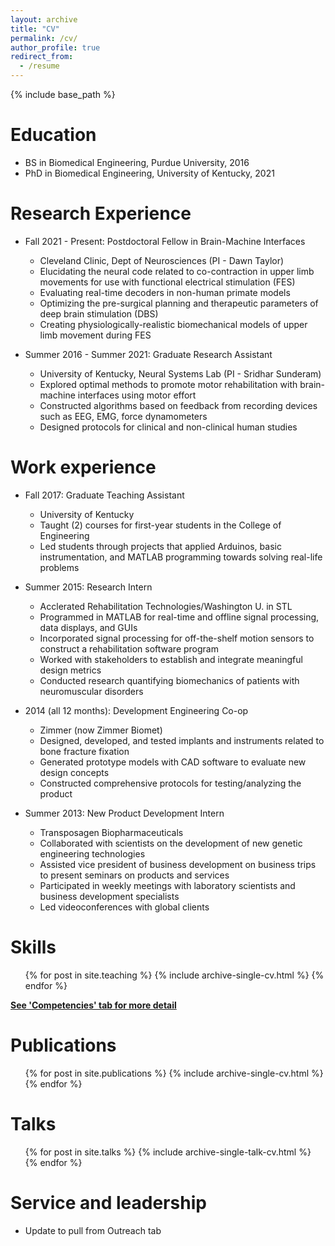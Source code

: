 ```yaml
---
layout: archive
title: "CV"
permalink: /cv/
author_profile: true
redirect_from:
  - /resume
---
```


{% include base_path %}

Education
======
* BS in Biomedical Engineering, Purdue University, 2016
* PhD in Biomedical Engineering, University of Kentucky, 2021

Research Experience
======
* Fall 2021 - Present: Postdoctoral Fellow in Brain-Machine Interfaces 
  * Cleveland Clinic, Dept of Neurosciences (PI - Dawn Taylor)
  * Elucidating the neural code related to co-contraction in upper limb movements for use with functional electrical stimulation (FES)
  *  Evaluating real-time decoders in non-human primate models
  *  Optimizing the pre-surgical planning and therapeutic parameters of deep brain stimulation (DBS)
  *  Creating physiologically-realistic biomechanical models of upper limb movement during FES

* Summer 2016 - Summer 2021: Graduate Research Assistant
  * University of Kentucky, Neural Systems Lab (PI - Sridhar Sunderam)
  * Explored optimal methods to promote motor rehabilitation with brain-machine interfaces using motor effort
  * Constructed algorithms based on feedback from recording devices such as EEG, EMG, force dynamometers
  * Designed protocols for clinical and non-clinical human studies

Work experience
======
* Fall 2017: Graduate Teaching Assistant
  * University of Kentucky
  * Taught (2) courses for first-year students in the College of Engineering
  * Led students through projects that applied Arduinos, basic instrumentation, and MATLAB programming towards solving real-life problems

* Summer 2015: Research Intern
  * Acclerated Rehabilitation Technologies/Washington U. in STL
  * Programmed in MATLAB for real-time and offline signal processing, data displays, and GUIs
  * Incorporated signal processing for off-the-shelf motion sensors to construct a rehabilitation software program
  * Worked with stakeholders to establish and integrate meaningful design metrics
  * Conducted research quantifying biomechanics of patients with neuromuscular disorders

* 2014 (all 12 months): Development Engineering Co-op
  * Zimmer (now Zimmer Biomet)
  * Designed, developed, and tested implants and instruments related to bone fracture fixation
  * Generated prototype models with CAD software to evaluate new design concepts
  * Constructed comprehensive protocols for testing/analyzing the product

* Summer 2013: New Product Development Intern
  * Transposagen Biopharmaceuticals 
  * Collaborated with scientists on the development of new genetic engineering technologies
  * Assisted vice president of business development on business trips to present seminars on products and services
  * Participated in weekly meetings with laboratory scientists and business development specialists
  * Led videoconferences with global clients
  
Skills
======
  <ul>{% for post in site.teaching %}
    {% include archive-single-cv.html %}
  {% endfor %}</ul>
  
**[See 'Competencies' tab for more detail](https://chasehaddix.github.io/teaching/)**

Publications
======
  <ul>{% for post in site.publications %}
    {% include archive-single-cv.html %}
  {% endfor %}</ul>
  
Talks
======
  <ul>{% for post in site.talks %}
    {% include archive-single-talk-cv.html %}
  {% endfor %}</ul>
  
Service and leadership
======
* Update to pull from Outreach tab
